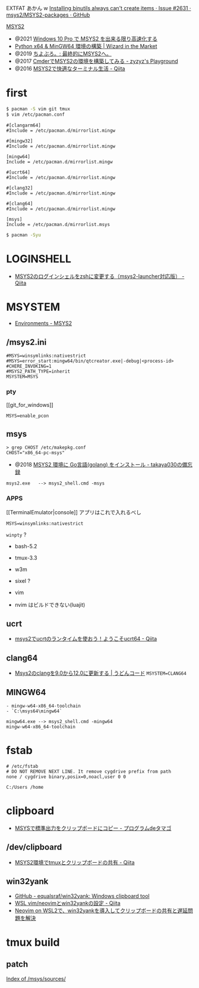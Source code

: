 EXTFAT あかん w
[Installing binutils always can't create items · Issue #2631 · msys2/MSYS2-packages · GitHub](https://github.com/msys2/MSYS2-packages/issues/2631)

[MSYS2](https://www.msys2.org/)

- @2021 [Windows 10 Pro で MSYS2 を出来る限り高速化する](https://zenn.dev/nyarla/articles/489394cec0ecb5)
- [Python x64 & MinGW64 環境の構築 | Wizard in the Market](https://fx-kirin.com/python/windows-python-mingw64-environment-build/)
- @2019 [ちよぶろ。: 最終的にMSYS2へ。](https://chiyosuke.blogspot.com/2019/03/msys2.html)
- @2017 [CmderでMSYS2の環境を構築してみる - zyzyz's Playground](https://zyzyz.github.io/ja/2017/10/Integrate-MSYS2-into-Cmder/)
- @2016 [MSYS2で快適なターミナル生活 - Qiita](https://qiita.com/Ted-HM/items/4f2feb9fdacb6c72083c)

# first

```sh
$ pacman -S vim git tmux
$ vim /etc/pacman.conf
```

```
#[clangarm64]
#Include = /etc/pacman.d/mirrorlist.mingw

#[mingw32]
#Include = /etc/pacman.d/mirrorlist.mingw

[mingw64]
Include = /etc/pacman.d/mirrorlist.mingw

#[ucrt64]
#Include = /etc/pacman.d/mirrorlist.mingw

#[clang32]
#Include = /etc/pacman.d/mirrorlist.mingw

#[clang64]
#Include = /etc/pacman.d/mirrorlist.mingw

[msys]
Include = /etc/pacman.d/mirrorlist.msys
```

```sh
$ pacman -Syu
```

# LOGINSHELL

- [MSYS2のログインシェルをzshに変更する（msys2-launcher対応版） - Qiita](https://qiita.com/from_kyushu/items/406c62d8d83240d4ffff)

# MSYSTEM

- [Environments - MSYS2](https://www.msys2.org/docs/environments/)

## /msys2.ini

```
#MSYS=winsymlinks:nativestrict
#MSYS=error_start:mingw64/bin/qtcreator.exe|-debug|<process-id>
#CHERE_INVOKING=1
#MSYS2_PATH_TYPE=inherit
MSYSTEM=MSYS
```

### pty

[[git_for_windows]]

```
MSYS=enable_pcon
```

## msys

```
> grep CHOST /etc/makepkg.conf
CHOST="x86_64-pc-msys"
```

- @2018 [MSYS2 環境に Go言語(golang) をインストール - takaya030の備忘録](https://takaya030.hatenablog.com/entry/2018/01/18/230105)

```
msys2.exe   --> msys2_shell.cmd -msys
```

### APPS

[[TerminalEmulator|console]] アプリはこれで入れるべし

```
MSYS=winsymlinks:nativestrict
```

`winpty` ?

- bash-5.2
- tmux-3.3
- w3m
- sixel ?
- vim

- nvim はビルドできない(luajit)

## ucrt

- [msys2でucrtのランタイムを使おう！ようこそucrt64 - Qiita](https://qiita.com/yumetodo/items/d849a6dcf08e0435f815)

## clang64

- [Msys2のclangを9.0から12.0に更新する | うどんコード](https://udon.little-pear.net/msys2-clang-update-from9-to12/)
  `MSYSTEM=CLANG64`

## MINGW64

    - mingw-w64-x86_64-toolchain
    - `C:\msys64\mingw64`

```
mingw64.exe --> msys2_shell.cmd -mingw64
mingw-w64-x86_64-toolchain
```

# fstab

```
# /etc/fstab
# DO NOT REMOVE NEXT LINE. It remove cygdrive prefix from path
none / cygdrive binary,posix=0,noacl,user 0 0

C:/Users /home
```

# clipboard

- [MSYSで標準出力をクリップボードにコピー - プログラムdeタマゴ](https://nodamushi.hatenablog.com/entry/2018/01/12/195253)

## /dev/clipboard

- [MSYS2環境でtmuxとクリップボードの共有 - Qiita](https://qiita.com/hiratara/items/28cecb8b94dc83270dbc)

## win32yank

- [GitHub - equalsraf/win32yank: Windows clipboard tool](https://github.com/equalsraf/win32yank)
- [WSL vim/neovimとwin32yankの設定 - Qiita](https://qiita.com/tMinamiii/items/0c6589806090c7fc3f8a)
- [Neovim on WSL2で、win32yankを導入してクリップボードの共有と遅延問題を解決](https://zenn.dev/shoseisan/articles/d7565884f5846b)

# tmux build

## patch

[Index of /msys/sources/](https://repo.msys2.org/msys/sources/)
